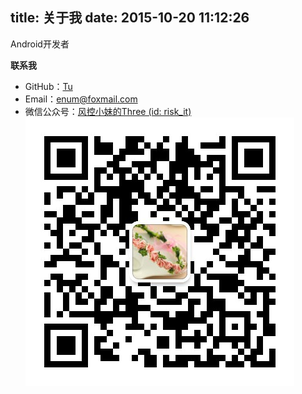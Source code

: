 title: 关于我
date: 2015-10-20 11:12:26
---
Android开发者  

**联系我**  
* 	GitHub：[Tu](http://github.com/2tu)  
*  Email：<enum@foxmail.com>  
*  微信公众号：[风控小妹的Three (id: risk_it)](https://mp.weixin.qq.com/mp/profile_ext?action=home&__biz=MzA3MjkxNzkyOA==&uin=MTAyMDYxNDIyMA%3D%3D&key=521a5e908cf7b3150f69f3cb1f732e4927e7c81fc3dc30e90de3dfbdc8b2e0c408593602aab7f3ed3c07a58ac376762b89de5b959ab2910b667a34017ef1ceb67724a8495f488b414a50a11040be3589&devicetype=iMac+MacBookPro12%2C1+OSX+OSX+10.11.6+build(15G31)&version=12020110&lang=zh_CN&nettype=WIFI&a8scene=0&fontScale=100&pass_ticket=62ipvTtMn%2Bgg%2FEwZcTjjrHBI18%2BDrp0RJd9ptXSD7MtQKIlja%2BGpWbjFi9cWbxa1)  
![风控小妹的Three](/css/images/qrcode.jpg)